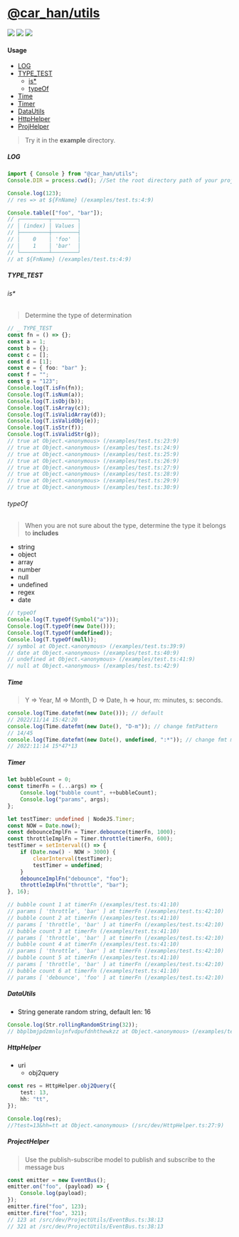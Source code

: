 [license-image]: https://img.shields.io/npm/l/%40car_han%2Futils
[license-url]: https://github.com/hands0meX/npm-utils/blob/main/LICENSE

# [@car_han/utils](https://www.npmjs.com/package/@car_han/utils)
<p>
    <img src="https://img.shields.io/npm/v/%40car_han%2Futils"/>
    <img src="https://img.shields.io/npm/dy/%40car_han%2Futils"/>
    <a herf="https://github.com/hands0meX/npm-utils/blob/main/LICENSE">
        <img src="https://img.shields.io/npm/l/%40car_han%2Futils"/>
    </a>
</p>



#### Usage

-   [LOG](#LOG)
-   [TYPE_TEST](#type_test)
    -   [is\*](#is)
    -   [typeOf](#typeof)
-   [Time](#time)
-   [Timer](#timer)
-   [DataUtils](#dataUtils)
-   [HttpHelper](#httphelper)
-   [ProjHelper](#projecthelper)

> Try it in the **example** directory.

##### LOG
```ts
import { Console } from "@car_han/utils";
Console.DIR = process.cwd(); //Set the root directory path of your project

Console.log(123);
// res => at ${FnName} (/examples/test.ts:4:9)

Console.table(["foo", "bar"]);
// ┌─────────┬────────┐
// │ (index) │ Values │
// ├─────────┼────────┤
// │    0    │ 'foo'  │
// │    1    │ 'bar'  │
// └─────────┴────────┘
// at ${FnName} (/examples/test.ts:4:9)
```

>

##### TYPE_TEST

###### is\*

> Determine the type of determination

```ts
// _ TYPE_TEST
const fn = () => {};
const a = 1;
const b = {};
const c = [];
const d = [1];
const e = { foo: "bar" };
const f = "";
const g = "123";
Console.log(T.isFn(fn));
Console.log(T.isNum(a));
Console.log(T.isObj(b));
Console.log(T.isArray(c));
Console.log(T.isValidArray(d));
Console.log(T.isValidObj(e));
Console.log(T.isStr(f));
Console.log(T.isValidStr(g));
// true at Object.<anonymous> (/examples/test.ts:23:9)
// true at Object.<anonymous> (/examples/test.ts:24:9)
// true at Object.<anonymous> (/examples/test.ts:25:9)
// true at Object.<anonymous> (/examples/test.ts:26:9)
// true at Object.<anonymous> (/examples/test.ts:27:9)
// true at Object.<anonymous> (/examples/test.ts:28:9)
// true at Object.<anonymous> (/examples/test.ts:29:9)
// true at Object.<anonymous> (/examples/test.ts:30:9)
```

###### typeOf

> When you are not sure about the type, determine the type it belongs to
> **includes**

-   string
-   object
-   array
-   number
-   null
-   undefined
-   regex
-   date

```ts
// typeOf
Console.log(T.typeOf(Symbol("a")));
Console.log(T.typeOf(new Date()));
Console.log(T.typeOf(undefined));
Console.log(T.typeOf(null));
// symbol at Object.<anonymous> (/examples/test.ts:39:9)
// date at Object.<anonymous> (/examples/test.ts:40:9)
// undefined at Object.<anonymous> (/examples/test.ts:41:9)
// null at Object.<anonymous> (/examples/test.ts:42:9)
```

##### Time

> Y => Year, M => Month, D => Date, h => hour, m: minutes, s: seconds.

```ts
console.log(Time.datefmt(new Date())); // default
// 2022/11/14 15:42:20
console.log(Time.datefmt(new Date(), "D-m")); // change fmtPattern
// 14/45
console.log(Time.datefmt(new Date(), undefined, ":*")); // change fmt modifer
// 2022:11:14 15*47*13
```

##### Timer

```ts
let bubbleCount = 0;
const timerFn = (...args) => {
    Console.log("bubble count", ++bubbleCount);
    Console.log("params", args);
};

let testTimer: undefined | NodeJS.Timer;
const NOW = Date.now();
const debounceImplFn = Timer.debounce(timerFn, 1000);
const throttleImplFn = Timer.throttle(timerFn, 600);
testTimer = setInterval(() => {
    if (Date.now() - NOW > 3000) {
        clearInterval(testTimer);
        testTimer = undefined;
    }
    debounceImplFn("debounce", "foo");
    throttleImplFn("throttle", "bar");
}, 16);

// bubble count 1 at timerFn (/examples/test.ts:41:10)
// params [ 'throttle', 'bar' ] at timerFn (/examples/test.ts:42:10)
// bubble count 2 at timerFn (/examples/test.ts:41:10)
// params [ 'throttle', 'bar' ] at timerFn (/examples/test.ts:42:10)
// bubble count 3 at timerFn (/examples/test.ts:41:10)
// params [ 'throttle', 'bar' ] at timerFn (/examples/test.ts:42:10)
// bubble count 4 at timerFn (/examples/test.ts:41:10)
// params [ 'throttle', 'bar' ] at timerFn (/examples/test.ts:42:10)
// bubble count 5 at timerFn (/examples/test.ts:41:10)
// params [ 'throttle', 'bar' ] at timerFn (/examples/test.ts:42:10)
// bubble count 6 at timerFn (/examples/test.ts:41:10)
// params [ 'debounce', 'foo' ] at timerFn (/examples/test.ts:42:10)
```

##### DataUtils

-   String
    generate random string, default len: 16

```ts
Console.log(Str.rollingRandomString(32));
// bbplbmjpdzmnlujnfvdpufdnhthewkzz at Object.<anonymous> (/examples/test.ts:68:9)
```

##### HttpHelper

-   uri
    -   obj2query

```ts
const res = HttpHelper.obj2Query({
    test: 13,
    hh: "tt",
});

Console.log(res);
//?test=13&hh=tt at Object.<anonymous> (/src/dev/HttpHelper.ts:27:9)
```

##### ProjectHelper

> Use the publish-subscribe model to publish and subscribe to the message bus
```ts
const emitter = new EventBus();
emitter.on("foo", (payload) => {
    Console.log(payload);
});
emitter.fire("foo", 123);
emitter.fire("foo", 321);
// 123 at /src/dev/ProjectUtils/EventBus.ts:38:13
// 321 at /src/dev/ProjectUtils/EventBus.ts:38:13
```

